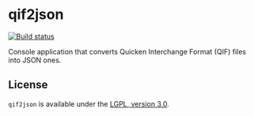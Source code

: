 qif2json
=========
[![Build status](https://ci.appveyor.com/api/projects/status/iqov9cc0r6uk8jf5?svg=true)](https://ci.appveyor.com/project/aegoroff/qif2json)

Console application that converts Quicken Interchange Format (QIF) files into JSON ones.

## License

`qif2json` is available under the [LGPL, version 3.0](https://www.gnu.org/licenses/lgpl.html).